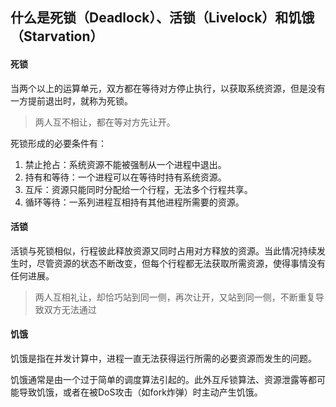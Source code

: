 ## 什么是死锁（Deadlock）、活锁（Livelock）和饥饿（Starvation）

#### 死锁

当两个以上的运算单元，双方都在等待对方停止执行，以获取系统资源，但是没有一方提前退出时，就称为死锁。

> 两人互不相让，都在等对方先让开。

死锁形成的必要条件有：
1. 禁止抢占：系统资源不能被强制从一个进程中退出。
2. 持有和等待：一个进程可以在等待时持有系统资源。
3. 互斥：资源只能同时分配给一个行程，无法多个行程共享。
4. 循环等待：一系列进程互相持有其他进程所需要的资源。

#### 活锁

活锁与死锁相似，行程彼此释放资源又同时占用对方释放的资源。当此情况持续发生时，尽管资源的状态不断改变，但每个行程都无法获取所需资源，使得事情没有任何进展。

> 两人互相礼让，却恰巧站到同一侧，再次让开，又站到同一侧，不断重复导致双方无法通过

#### 饥饿

饥饿是指在并发计算中，进程一直无法获得运行所需的必要资源而发生的问题。

饥饿通常是由一个过于简单的调度算法引起的。此外互斥锁算法、资源泄露等都可能导致饥饿，或者在被DoS攻击（如fork炸弹）时主动产生饥饿。